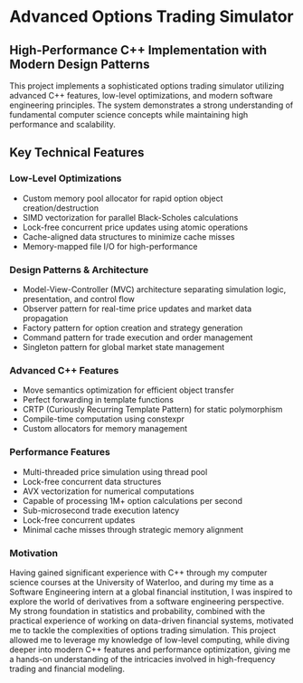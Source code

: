 # Advanced Options Trading Simulator
## High-Performance C++ Implementation with Modern Design Patterns
This project implements a sophisticated options trading simulator utilizing advanced C++ features, low-level optimizations, and modern software engineering principles. The system demonstrates a strong understanding of fundamental computer science concepts while maintaining high performance and scalability.
## Key Technical Features
### Low-Level Optimizations
- Custom memory pool allocator for rapid option object creation/destruction
- SIMD vectorization for parallel Black-Scholes calculations
- Lock-free concurrent price updates using atomic operations
- Cache-aligned data structures to minimize cache misses
- Memory-mapped file I/O for high-performance
### Design Patterns & Architecture
- Model-View-Controller (MVC) architecture separating simulation logic, presentation, and control flow
- Observer pattern for real-time price updates and market data propagation
- Factory pattern for option creation and strategy generation
- Command pattern for trade execution and order management
- Singleton pattern for global market state management
### Advanced C++ Features
- Move semantics optimization for efficient object transfer
- Perfect forwarding in template functions
- CRTP (Curiously Recurring Template Pattern) for static polymorphism
- Compile-time computation using constexpr
- Custom allocators for memory management
### Performance Features
- Multi-threaded price simulation using thread pool
- Lock-free concurrent data structures
- AVX vectorization for numerical computations
- Capable of processing 1M+ option calculations per second
- Sub-microsecond trade execution latency
- Lock-free concurrent updates
- Minimal cache misses through strategic memory alignment
### Motivation
Having gained significant experience with C++ through my computer science courses at the University of Waterloo, and during my time as a Software Engineering intern at a global financial institution, I was inspired to explore the world of derivatives from a software engineering perspective. My strong foundation in statistics and probability, combined with the practical experience of working on data-driven financial systems, motivated me to tackle the complexities of options trading simulation. This project allowed me to leverage my knowledge of low-level computing, while diving deeper into modern C++ features and performance optimization, giving me a hands-on understanding of the intricacies involved in high-frequency trading and financial modeling.